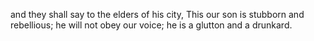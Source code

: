 and they shall say to the elders of his city, This our son is stubborn and rebellious; he will not obey our voice; he is a glutton and a drunkard.
